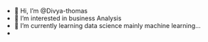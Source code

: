 - 👋 Hi, I’m @Divya-thomas
- 👀 I’m interested in business Analysis
- 🌱 I’m currently learning data science mainly machine learning...
- 
<!---
Divya-thomas/Divya-thomas is a ✨ special ✨ repository because its `README.md` (this file) appears on your GitHub profile.
You can click the Preview link to take a look at your changes.
--->
